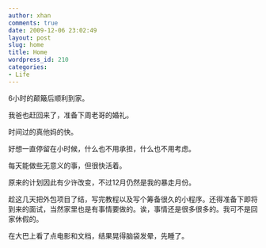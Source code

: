 ```yaml
---
author: xhan
comments: true
date: 2009-12-06 23:02:49
layout: post
slug: home
title: Home
wordpress_id: 210
categories:
- Life
---
```


6小时的颠簸后顺利到家。

我爸也赶回来了，准备下周老哥的婚礼。

时间过的真他妈的快。

好想一直停留在小时候，什么也不用承担，什么也不用考虑。

每天能做些无意义的事，但很快活着。

原来的计划因此有少许改变，不过12月仍然是我的暴走月份。

趁这几天把外包项目了结，写完教程以及写个筹备很久的小程序。还得准备下即将到来的面试，当然家里也是有事情要做的。诶，事情还是很多很多的。我可不是回家休假的。

在大巴上看了点电影和文档，结果晃得脑袋发晕，先睡了。
